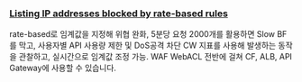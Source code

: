 ### [Listing IP addresses blocked by rate-based rules](https://docs.aws.amazon.com/waf/latest/developerguide/listing-managed-ips.html)

rate-based로 임계값을 지정해 위협 완화, 5분당 요청 2000개를 활용하면 Slow BF를 막고, 사용자별 API 사용량 제한 및 DoS공격 차단
CW 지표를 사용해 발생하는 동작을 관찰하고, 실시간으로 임계값 조정 가능. WAF WebACL 전반에 걸쳐 CF, ALB, API Gateway에 사용할 수 있습니다.

